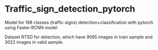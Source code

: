 # Traffic_sign_detection_pytorch
Model for 198 classes (traffic signs) detection+classification with pytorch using Faster-RCNN model

Dataset RTSD for detection, which have 9065 images in train sample and 3022 images in valid sample.
